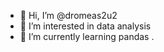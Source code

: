 - 👋 Hi, I’m @dromeas2u2
- 👀 I’m interested in data analysis
- 🌱 I’m currently learning pandas
.

<!---
dromeas2u2/dromeas2u2 is a ✨ special ✨ repository because its `README.md` (this file) appears on your GitHub profile.
You can click the Preview link to take a look at your changes.
--->
